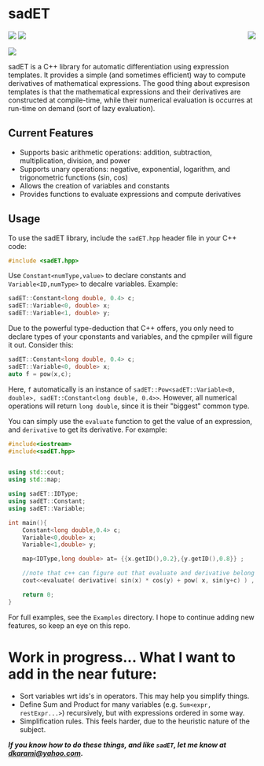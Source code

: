 # sadET
<img align="right" src="https://github.com/dkaramit/sadET/blob/.logo/sadETlogo-small.png">

![](https://img.shields.io/badge/language-C++-black.svg)  ![](https://tokei.rs/b1/github/dkaramit/SadET)
  
![](https://img.shields.io/github/repo-size/dkaramit/sadET?color=blue)


sadET is a C++ library for automatic differentiation using expression templates. It provides a simple (and sometimes efficient) way to compute derivatives of mathematical expressions.
The good thing about expresison templates is that the mathematical expressions and their derivatives are constructed at compile-time, while their numerical evaluation is occurres at 
run-time on demand (sort of lazy evaluation).


## Current Features

- Supports basic arithmetic operations: addition, subtraction, multiplication, division, and power
- Supports unary operations: negative, exponential, logarithm, and trigonometric functions (sin, cos)
- Allows the creation of variables and constants
- Provides functions to evaluate expressions and compute derivatives

## Usage

To use the sadET library, include the `sadET.hpp` header file in your C++ code:

```cpp
#include <sadET.hpp>
```

Use `Constant<numType,value>` to declare constants and `Variable<ID,numType>` to decalre variables. Example:
```cpp
sadET::Constant<long double, 0.4> c;
sadET::Variable<0, double> x;
sadET::Variable<1, double> y;
```
Due to the powerful type-deduction that C++ offers, you only need to declare types of your cponstants and variables, and the cpmpiler will figure it out. Consider this:
```c++
sadET::Constant<long double, 0.4> c;
sadET::Variable<0, double> x;
auto f = pow(x,c);
```
Here, `f` automatically is an instance of `sadET::Pow<sadET::Variable<0, double>, sadET::Constant<long double, 0.4>>`. However, all numerical operations will return `long double`, since it is their "biggest" common type.

You can simply use the `evaluate` function to get the value of an expression, and `derivative` to get its derivative. For example:

```cpp
#include<iostream>
#include<sadET.hpp>


using std::cout;
using std::map;

using sadET::IDType;
using sadET::Constant;
using sadET::Variable;

int main(){
    Constant<long double,0.4> c;
    Variable<0,double> x;
    Variable<1,double> y;

    map<IDType,long double> at= {{x.getID(),0.2},{y.getID(),0.8}} ;

    //note that c++ can figure out that evaluate and derivative belong to sadET!
    cout<<evaluate( derivative( sin(x) * cos(y) + pow( x, sin(y+c) ) ,  x,y ) , at )<<"\n";

    return 0;
}
```


For full examples, see the `Examples` directory. I hope to continue adding new features, so keep an eye on this repo.


# Work in progress... What I want to add in the near future:
- Sort variables wrt ids's in operators. This may help you simplify things. 
- Define Sum and Product for many variables (e.g. `Sum<expr, restExpr...>`) recursively, but with expressions ordered in some way.
- Simplification rules. This feels harder, due to the heuristic nature of the subject.

***If you know how to do these things, and like `sadET`, let me know at dkarami@yahoo.com.*** 
